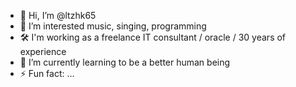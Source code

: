 - 👋 Hi, I’m @ltzhk65
- 👀 I’m interested music, singing, programming
- 🛠️ I'm working as a freelance IT consultant / oracle / 30 years of experience
- 🌱 I’m currently learning to be a better human being
- ⚡ Fun fact: ...

<!---
ltzhk65/ltzhk65 is a ✨ special ✨ repository because its `README.md` (this file) appears on your GitHub profile.
You can click the Preview link to take a look at your changes.
--->
